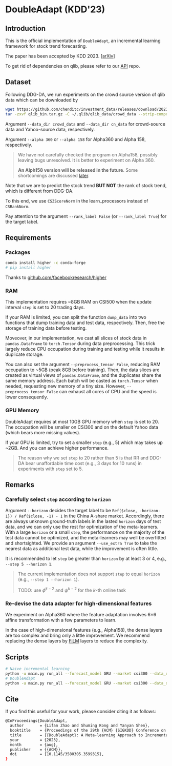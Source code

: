 # DoubleAdapt (KDD'23)
## Introduction
This is the official implementation of `DoubleAdapt`, an incremental learning framework for stock trend forecasting.

The paper has been accepted by KDD 2023. [[arXiv](https://arxiv.org/abs/2306.09862)]

To get rid of dependencies on qlib, please refer to our [API](https://github.com/SJTU-Quant/DoubleAdapt) repo.

## Dataset
Following DDG-DA, we run experiments on the crowd source version of qlib data which can be downloaded by
```bash
wget https://github.com/chenditc/investment_data/releases/download/2023-06-01/qlib_bin.tar.gz
tar -zxvf qlib_bin.tar.gz -C ~/.qlib/qlib_data/crowd_data --strip-components=2
```
Argument `--data_dir crowd_data` and `--data_dir cn_data` for crowd-source data and Yahoo-source data, respectively.

Argument `--alpha 360` or `--alpha 158` for Alpha360 and Alpha 158, respectively. 
> We have not carefully checked the program on Alpha158, possibly leaving bugs unresolved. 
> It is better to experiment on Alpha 360.
>
> **An Alph158 version will be released in the future**. Some shortcomings are discussed [later](#remarks).
 
Note that we are to predict the stock trend **BUT NOT** the rank of stock trend, which is different from DDG-DA.

To this end, we use `CSZScoreNorm` in the learn_processors instead of `CSRankNorm`.

Pay attention to the argument `--rank_label False` (or `--rank_label True`) for the target label.

## Requirements

### Packages
```bash
conda install higher -c conda-forge
# pip install higher
```
Thanks to [github.com/facebookresearch/higher](https://github.com/facebookresearch/higher)

### RAM

This implementation requires ~8GB RAM on CSI500 when the update interval `step` is set to 20 trading days.

If your RAM is limited, you can split the function `dump_data` into two functions that dump training data and test data, respectively. 
Then, free the storage of training data before testing. 

Moveover, in our implementation, we cast all slices of stock data in `pandas.DataFrame` to `torch.Tensor` during data preprocessing.
This trick largely reduce CPU occupation during training and testing while it results in duplicate storage.

You can also set the argument `--preprocess_tensor False`, reducing RAM occupation to ~5GB (peak 8GB before training). 
Then, the data slices are created as virtual views of `pandas.DataFrame`, and the duplicates share the same memory address. 
Each batch will be casted as `torch.Tensor` when needed, requesting new memory of a tiny size.
However, `--preprocess_tensor False` can exhaust all cores of CPU and the speed is lower consequently.

### GPU Memory
DoubleAdapt requires at most 10GB GPU memory when `step` is set to 20. 
The occupation will be smaller on CSI300 and on the default Yahoo data (which bears more missing values).

If your GPU is limited, try to set a smaller `step` (e.g., 5) which may takes up ~2GB. And you can achieve higher performance.

> The reason why we set `step` to 20 rather than 5 is that 
RR and DDG-DA bear unaffordable time cost (e.g., 3 days for 10 runs) in experiments with `step` set to 5.   

## Remarks <a id="remarks"></a>
### Carefully select `step` according to `horizon`
Argument `--horizon` decides the target label to be `Ref($close, -horizon-1}) / Ref($close, -1) - 1` in the China A-share market. 
Accordingly, there are always unknown ground-truth labels in the lasted `horizon` days of test data, and we can only use the rest for optimization of the meta-learners.
With a large `horizon` or a small `step`, the performance on the majority of the test data cannot be optimized, 
and the meta-learners may well be overfitted and shortsighted.
We provide an argument `--use_extra True` to take the nearest data as additional test data, while the improvement is often little.

It is recommended to let `step` be greater than `horizon` by at least 3 or 4, e.g., `--step 5 --horizon 1`.

> The current implementation does not support `step` to equal `horizon` (e.g., `--step 1 --horizon 1`).
> 
> TODO: use $\phi^{k-2}$ and $\psi^{k-2}$ for the $k$-th online task

### Re-devise the data adapter for high-dimensional features
We experiment on Alpha360 where the feature adaptation involves 6$\times$6 affine transformation with a few parameters to learn.

In the case of high-dimensional features (e.g., Alpha158), the dense layers are too complex and bring only a little improvement. 
We recommend replacing the dense layers by [FiLM](https://arxiv.org/pdf/1709.07871.pdf) layers to reduce the complexity.

## Scripts
```bash
# Naive incremental learning
python -u main.py run_all --forecast_model GRU --market csi300 --data_dir crowd_data --rank_label False --naive True
# DoubleAdapt
python -u main.py run_all --forecast_model GRU --market csi300 --data_dir crowd_data --rank_label False -num_head 8 --tau 10
```
## Cite
If you find this useful for your work, please consider citing it as follows:
```bash
@InProceedings{DoubleAdapt,
  author       = {Lifan Zhao and Shuming Kong and Yanyan Shen},
  booktitle    = {Proceedings of the 29th {ACM} {SIGKDD} Conference on Knowledge Discovery and Data Mining},
  title        = {{DoubleAdapt}: A Meta-learning Approach to Incremental Learning for Stock Trend Forecasting},
  year         = {2023},
  month        = {aug},
  publisher    = {{ACM}},
  doi          = {10.1145/3580305.3599315},
}
```
